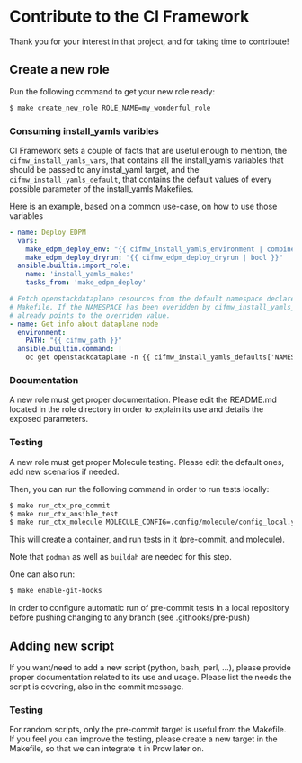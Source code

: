 # Contribute to the CI Framework

Thank you for your interest in that project, and for taking time to contribute!

## Create a new role
Run the following command to get your new role ready:
```Bash
$ make create_new_role ROLE_NAME=my_wonderful_role
```

### Consuming install_yamls varibles
CI Framework sets a couple of facts that are useful enough to mention, the
`cifmw_install_yamls_vars`, that contains all the install_yamls variables
that should be passed to any instal_yaml target, and the `cifmw_install_yamls_default`,
that contains the default values of every possible parameter of the install_yamls
Makefiles.

Here is an example, based on a common use-case, on how to use those variables
```YAML
- name: Deploy EDPM
  vars:
    make_edpm_deploy_env: "{{ cifmw_install_yamls_environment | combine({'PATH': cifmw_path }) }}"
    make_edpm_deploy_dryrun: "{{ cifmw_edpm_deploy_dryrun | bool }}"
  ansible.builtin.import_role:
    name: 'install_yamls_makes'
    tasks_from: 'make_edpm_deploy'
```

```YAML
# Fetch openstackdataplane resources from the default namespace declared in install_yamls
# Makefile. If the NAMESPACE has been overidden by cifmw_install_yamls_vars this variable
# already points to the overriden value.
- name: Get info about dataplane node
  environment:
    PATH: "{{ cifmw_path }}"
  ansible.builtin.command: |
    oc get openstackdataplane -n {{ cifmw_install_yamls_defaults['NAMESPACE'] }}
```

### Documentation
A new role must get proper documentation. Please edit the README.md located in
the role directory in order to explain its use and details the exposed parameters.

### Testing
A new role must get proper Molecule testing. Please edit the default ones, add
new scenarios if needed.

Then, you can run the following command in order to run tests locally:
```Bash
$ make run_ctx_pre_commit
$ make run_ctx_ansible_test
$ make run_ctx_molecule MOLECULE_CONFIG=.config/molecule/config_local.yml
```

This will create a container, and run tests in it (pre-commit, and molecule).

Note that `podman` as well as `buildah` are needed for this step.

One can also run:
```Bash
$ make enable-git-hooks
```

in order to configure automatic run of pre-commit tests in a local repository before
pushing changing to any branch (see .githooks/pre-push)

## Adding new script
If you want/need to add a new script (python, bash, perl, ...), please provide
proper documentation related to its use and usage. Please list the needs the
script is covering, also in the commit message.

### Testing
For random scripts, only the pre-commit target is useful from the Makefile.
If you feel you can improve the testing, please create a new target in the
Makefile, so that we can integrate it in Prow later on.

